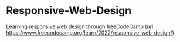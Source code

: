 # Responsive-Web-Design
Learning responsive web design through freeCodeCamp (url: https://www.freecodecamp.org/learn/2022/responsive-web-design/)
